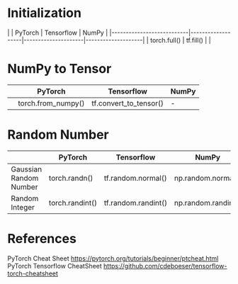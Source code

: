 

# Initialization
|                           |   PyTorch         |     Tensorflow      |        NumPy       | 
|---------------------------|-------------------|---------------------|--------------------|                           |   torch.full()    |     tf.fill()       |                    |


# NumPy to Tensor

|                           |   PyTorch         |     Tensorflow      |        NumPy         |
|---------------------------|-------------------|---------------------|----------------------|
|                           |  torch.from_numpy() | tf.convert_to_tensor() |  -  |   




# Random Number

|                           |   PyTorch       |     Tensorflow      |        NumPy         |
|---------------------------|-----------------|---------------------|----------------------|
|  Gaussian Random Number   | torch.randn()     | tf.random.normal()    |  np.random.normal()    |
|  Random Integer           | torch.randint()   | tf.random.randint()   |  np.random.randint()   | 




# References


PyTorch Cheat Sheet https://pytorch.org/tutorials/beginner/ptcheat.html
PyTorch Tensorflow CheatSheet  https://github.com/cdeboeser/tensorflow-torch-cheatsheet
